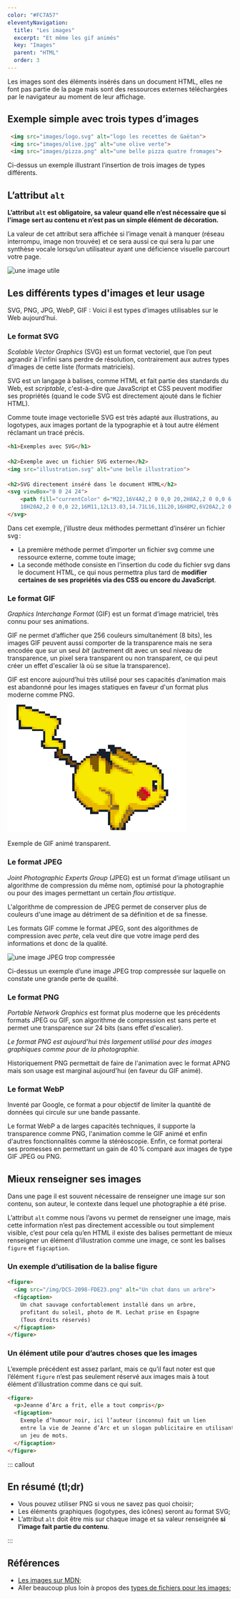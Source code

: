 ```yaml
---
color: "#FC7A57"
eleventyNavigation:
  title: "Les images"
  excerpt: "Et même les gif animés"
  key: "Images"
  parent: "HTML"
  order: 3
---
```


Les images sont des éléments insérés dans un document HTML, elles ne font pas partie de la page mais sont des ressources externes téléchargées par le navigateur au moment de leur affichage.

## Exemple simple avec trois types d’images

```html
 <img src="images/logo.svg" alt="logo les recettes de Gaëtan">
 <img src="images/olive.jpg" alt="une olive verte">
 <img src="images/pizza.png" alt="une belle pizza quatre fromages">
```

Ci-dessus un exemple illustrant l’insertion de trois images de types différents.

## L’attribut `alt`

**L’attribut `alt` est obligatoire, sa valeur quand elle n’est nécessaire que si l'image sert au contenu et n’est pas un simple élément de décoration.**

La valeur de cet attribut sera affichée si l’image venait à manquer (réseau interrompu, image non trouvée) et ce sera aussi ce qui sera lu par une synthèse vocale lorsqu’un utilisateur ayant une déficience visuelle parcourt votre page.

![une image utile](/img/image-404.jpg)

## Les différents types d'images et leur usage

SVG, PNG, JPG, WebP, GIF : Voici il est types d’images utilisables sur le Web aujourd’hui.

### Le format SVG

*Scalable Vector Graphics* (SVG) est un format vectoriel, que l’on peut agrandir à l'infini sans perdre de résolution, contrairement aux autres types d’images de cette liste (formats matriciels).

SVG est un langage à balises, comme HTML et fait partie des standards du Web, est *scriptable*, c'est-à-dire que JavaScript et CSS peuvent modifier ses propriétés (quand le code SVG est directement ajouté dans le fichier HTML).

Comme toute image vectorielle SVG est très adapté aux illustrations, au logotypes, aux images portant de la typographie et à tout autre élément réclamant un tracé précis.

```html
<h1>Exemples avec SVG</h1>

<h2>Exemple avec un fichier SVG externe</h2>
<img src="illustration.svg" alt="une belle illustration">

<h2>SVG directement inséré dans le document HTML</h2>
<svg viewBox="0 0 24 24">
    <path fill="currentColor" d="M22,16V4A2,2 0 0,0 20,2H8A2,2 0 0,0 6,4V16A2,2 0 0,0 8,
    18H20A2,2 0 0,0 22,16M11,12L13.03,14.71L16,11L20,16H8M2,6V20A2,2 0 0,0 4,22H18V20H4V6" />
</svg>
```

Dans cet exemple, j’illustre deux méthodes permettant d’insérer un fichier svg :

- La première méthode permet d’importer un fichier svg comme une ressource externe, comme toute image;
- La seconde méthode consiste en l'insertion du code du fichier svg dans le document HTML, ce qui nous permettra plus tard de **modifier certaines de ses propriétés via des CSS ou encore du JavaScript**.

### Le format GIF

*Graphics Interchange Format* (GIF) est un format d’image matriciel, très connu pour ses animations.

GIF ne permet d’afficher que 256 couleurs simultanément (8 bits), les images GIF peuvent aussi comporter de la transparence mais ne sera encodée que sur un seul *bit* (autrement dit avec un seul niveau de transparence, un pixel sera transparent ou non transparent, ce qui peut créer un effet d'escalier là où se situe la transparence).

GIF est encore aujourd’hui très utilisé pour ses capacités d’animation mais est abandonné pour les images statiques en faveur d'un format plus moderne comme PNG.

![Cours Pikachu cours](/img/exemple–gif–transparent.gif)

Exemple de GIF animé transparent.

### Le format JPEG

 *Joint Photographic Experts Group* (JPEG) est un format d’image utilisant un algorithme de compression du même nom, optimisé pour la photographie ou pour des images permettant un certain *flou artistique*.

 L'algorithme de compression de JPEG permet de conserver plus de couleurs d'une image au détriment de sa définition et de sa finesse.

<div class="callout">

Les formats GIF comme le format JPEG, sont des algorithmes de compression avec *perte*, cela veut dire que votre image perd des informations et donc de la qualité.

</div>

![une image JPEG trop compressée](/img/compression–jpg.jpg)

 Ci-dessus un exemple d’une image JPEG trop compressée sur laquelle on constate une grande perte de qualité.

### Le format PNG

*Portable Network Graphics* est format plus moderne que les précédents formats JPEG ou GIF, son algorithme de compression est sans perte et permet une transparence sur 24 bits (sans effet d'escalier).

*Le format PNG est aujourd'hui très largement utilisé pour des images graphiques comme pour de la photographie.*

Historiquement PNG permettait de faire de l'animation avec le format APNG mais son usage est marginal aujourd'hui (en faveur du GIF animé).

### Le format WebP

Inventé par Google, ce format a pour objectif de limiter la quantité de données qui circule sur une bande passante. 

Le format WebP a de larges capacités techniques, il supporte la transparence comme PNG, l'animation comme le GIF animé et enfin d'autres fonctionnalités comme la stéréoscopie. Enfin, ce format porterai ses promesses en permettant un gain de 40 % comparé aux images de type GIF JPEG ou PNG.

## Mieux renseigner ses images

Dans une page il est souvent nécessaire de renseigner une image sur son contenu, son auteur, le contexte dans lequel une photographie a été prise.

L’attribut `alt` comme nous l’avons vu permet de renseigner une image, mais cette information n’est pas directement accessible ou tout simplement visible, c’est pour cela qu’en HTML il existe des balises permettant de mieux renseigner un élément d’illustration comme une image, ce sont les balises `figure` et `figcaption`.


### Un exemple d’utilisation de la balise figure

```html
<figure>
  <img src="/img/DCS-2098-FDE23.png" alt="Un chat dans un arbre">
  <figcaption>
    Un chat sauvage confortablement installé dans un arbre,
    profitant du soleil, photo de M. Lechat prise en Espagne
    (Tous droits réservés)
  </figcaption>
</figure>
```

### Un élément utile pour d’autres choses que les images

L’exemple précédent est assez parlant, mais ce qu’il faut noter est que l’élément `figure` n’est pas seulement réservé aux images mais à tout élément d’illustration comme dans ce qui suit.

```html
<figure>
  <p>Jeanne d’Arc a frit, elle a tout compris</p>
  <figcaption>
    Exemple d’humour noir, ici l’auteur (inconnu) fait un lien
    entre la vie de Jeanne d’Arc et un slogan publicitaire en utilisant
    un jeu de mots.
  </figcaption>
</figure>
```


::: callout

## En résumé (tl;dr)

- Vous pouvez utiliser PNG si vous ne savez pas quoi choisir;
- Les éléments graphiques (logotypes, des icônes) seront au format SVG;
- L’attribut `alt` doit être mis sur chaque image et sa valeur renseignée **si l'image fait partie du contenu**.

:::
## Références

- [Les images sur MDN](https://developer.mozilla.org/fr/docs/Web/HTML/Element/Img);
- Aller beaucoup plus loin à propos des [types de fichiers pour les images](https://developer.mozilla.org/fr/docs/Web/Media/Formats/Image_types);